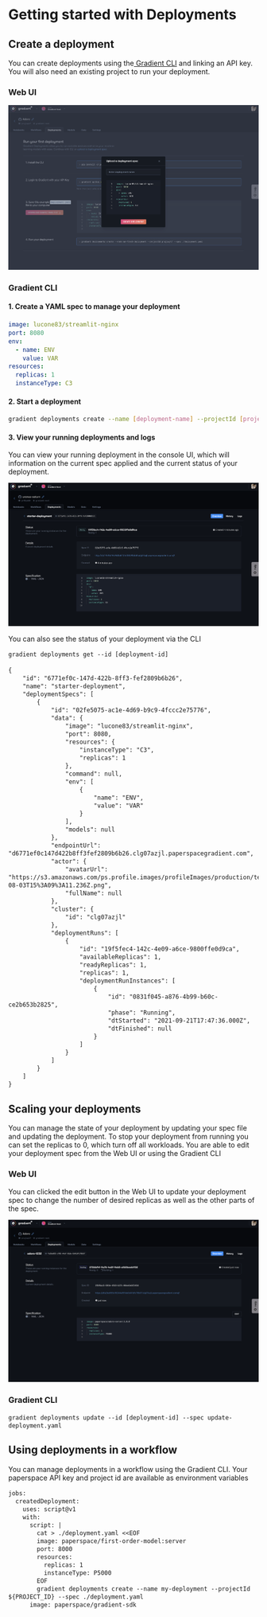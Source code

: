 # Getting started with Deployments

## Create a deployment

You can create deployments using the[ Gradient CLI](../../get-started/quick-start/install-the-cli.md) and linking an API key. You will also need an existing project to run your deployment.

### Web UI

![](../../.gitbook/assets/screen-shot-2021-09-28-at-4.03.53-am.png)

### Gradient CLI

#### 1. Create a YAML spec to manage your deployment

```yaml
image: lucone83/streamlit-nginx
port: 8080
env:
  - name: ENV
    value: VAR
resources:
  replicas: 1
  instanceType: C3
```

#### 2. Start a deployment

```bash
gradient deployments create --name [deployment-name] --projectId [project-id] --spec deployment.yaml
```

#### 3. View your running deployments and logs

You can view your running deployment in the console UI, which will information on the current spec applied and the current status of your deployment. 

![](../../.gitbook/assets/screen-shot-2021-09-21-at-1.52.29-pm.png)

You can also see the status of your deployment via the CLI

```text
gradient deployments get --id [deployment-id]

{
    "id": "6771ef0c-147d-422b-8ff3-fef2809b6b26",
    "name": "starter-deployment",
    "deploymentSpecs": [
        {
            "id": "02fe5075-ac1e-4d69-b9c9-4fccc2e75776",
            "data": {
                "image": "lucone83/streamlit-nginx",
                "port": 8080,
                "resources": {
                    "instanceType": "C3",
                    "replicas": 1
                },
                "command": null,
                "env": [
                    {
                        "name": "ENV",
                        "value": "VAR"
                    }
                ],
                "models": null
            },
            "endpointUrl": "d6771ef0c147d422b8ff3fef2809b6b26.clg07azjl.paperspacegradient.com",
            "actor": {
                "avatarUrl": "https://s3.amazonaws.com/ps.profile.images/profileImages/production/te7molbs/2020-08-03T15%3A09%3A11.236Z.png",
                "fullName": null
            },
            "cluster": {
                "id": "clg07azjl"
            },
            "deploymentRuns": [
                {
                    "id": "19f5fec4-142c-4e09-a6ce-9800ffe0d9ca",
                    "availableReplicas": 1,
                    "readyReplicas": 1,
                    "replicas": 1,
                    "deploymentRunInstances": [
                        {
                            "id": "0831f045-a876-4b99-b60c-ce2b653b2825",
                            "phase": "Running",
                            "dtStarted": "2021-09-21T17:47:36.000Z",
                            "dtFinished": null
                        }
                    ]
                }
            ]
        }
    ]
}
```

## Scaling your deployments

You can manage the state of your deployment by updating your spec file and updating the deployment. To stop your deployment from running you can set the replicas to 0, which turn off all workloads. You are able to edit your deployment spec from the Web UI or using the Gradient CLI

### Web UI

You can clicked the edit button in the Web UI to update your deployment spec to change the number of desired replicas as well as the other parts of the spec.

![](../../.gitbook/assets/screen-shot-2021-09-28-at-4.06.05-am.png)

### Gradient CLI

```text
gradient deployments update --id [deployment-id] --spec update-deployment.yaml
```

## Using deployments in a workflow

You can manage deployments in a workflow using the Gradient CLI. Your paperspace API key and project id are available as environment variables

```text
jobs:
  createdDeployment:
    uses: script@v1
    with:
      script: |
        cat > ./deployment.yaml <<EOF
        image: paperspace/first-order-model:server
        port: 8000
        resources:
          replicas: 1
          instanceType: P5000
        EOF
        gradient deployments create --name my-deployment --projectId ${PROJECT_ID} --spec ./deployment.yaml
      image: paperspace/gradient-sdk
```



